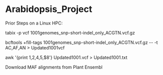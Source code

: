 # Arabidopsis_Project

Prior Steps on a Linux HPC:

tabix -p vcf 1001genomes_snp-short-indel_only_ACGTN.vcf.gz

bcftools +fill-tags 1001genomes_snp-short-indel_only_ACGTN.vcf.gz -- -t AC,AF,AN > Updated1001vcf

awk '{print $1,$2,$4,$5,$8'} Updated1001.vcf > Updated1001.txt

Download MAF alignments from Plant Ensembl
